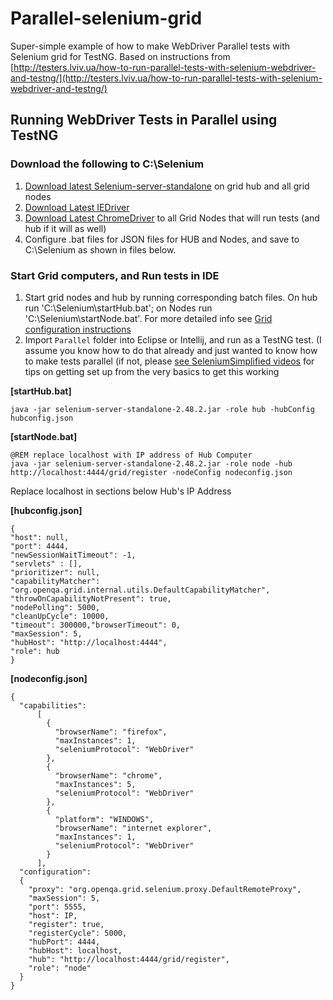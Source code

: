 # Parallel-selenium-grid
Super-simple example of how to make WebDriver Parallel tests with Selenium grid for TestNG.
Based on instructions from [http://testers.lviv.ua/how-to-run-parallel-tests-with-selenium-webdriver-and-testng/](http://testers.lviv.ua/how-to-run-parallel-tests-with-selenium-webdriver-and-testng/)

## Running WebDriver Tests in Parallel using TestNG

### Download the following to C:\Selenium
1. [Download latest Selenium-server-standalone](http://goo.gl/PJUZfa) on grid hub and all grid nodes
2. [Download Latest IEDriver](http://selenium-release.storage.googleapis.com/index.html) 
3. [Download Latest ChromeDriver](https://sites.google.com/a/chromium.org/chromedriver/downloads) to all Grid Nodes that will run tests (and hub if it will as well)
4. Configure .bat files for JSON files for HUB and Nodes, and save to C:\Selenium as shown in files below.

### Start Grid computers, and Run tests in IDE
1. Start grid nodes and hub by running corresponding batch files. On hub run 'C:\Selenium\startHub.bat'; on Nodes run 'C:\Selenium\startNode.bat'. For more detailed info see [Grid configuration instructions](https://github.com/SeleniumHQ/selenium/wiki/Grid2)
2. Import `Parallel` folder into Eclipse or Intellij, and run as a TestNG test. (I assume you know how to do that already and just wanted to know how to make tests parallel (if not, please [see SeleniumSimplified videos](http://seleniumsimplified.com/get-started/) for tips on getting set up from the very basics to get this working

**[startHub.bat]**
````batch
java -jar selenium-server-standalone-2.48.2.jar -role hub -hubConfig hubconfig.json
````

**[startNode.bat]**
````batch
@REM replace localhost with IP address of Hub Computer
java -jar selenium-server-standalone-2.48.2.jar -role node -hub http://localhost:4444/grid/register -nodeConfig nodeconfig.json
````

Replace localhost in sections below Hub's IP Address

**[hubconfig.json]**
````
{
"host": null,
"port": 4444,
"newSessionWaitTimeout": -1,
"servlets" : [],
"prioritizer": null,
"capabilityMatcher": "org.openqa.grid.internal.utils.DefaultCapabilityMatcher",
"throwOnCapabilityNotPresent": true,
"nodePolling": 5000,
"cleanUpCycle": 10000,
"timeout": 300000,"browserTimeout": 0,
"maxSession": 5,
"hubHost": "http://localhost:4444",
"role": hub
}
````

**[nodeconfig.json]**
````
{
  "capabilities":
      [
        {
          "browserName": "firefox",
          "maxInstances": 1,
          "seleniumProtocol": "WebDriver"
        },
        {
          "browserName": "chrome",
          "maxInstances": 5,
          "seleniumProtocol": "WebDriver"
        },
        {
          "platform": "WINDOWS",
          "browserName": "internet explorer",
          "maxInstances": 1,
          "seleniumProtocol": "WebDriver"
        }
      ],
  "configuration":
  {
    "proxy": "org.openqa.grid.selenium.proxy.DefaultRemoteProxy",
    "maxSession": 5,
    "port": 5555,
    "host": IP,
    "register": true,
    "registerCycle": 5000,
    "hubPort": 4444,
    "hubHost": localhost,
    "hub": "http://localhost:4444/grid/register",
    "role": "node"
  }
}
````

